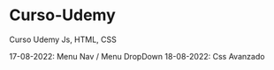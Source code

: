 # Curso-Udemy
Curso Udemy Js, HTML, CSS



17-08-2022: Menu Nav / Menu DropDown 
18-08-2022: Css Avanzado